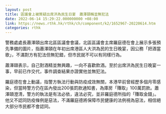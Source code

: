 ```yaml
---
layout: post
title: 區議會上被質疑出席洪為民生日宴　蕭澤頤稱並無犯法
date: 2022-06-14 15:29:22.000000000 +08:00
link: https://news.rthk.hk/rthk/ch/component/k2/1652967-20220614.htm
categories: rthk
---
```


警務處處長蕭澤頤出席北區區議會會議，北區區議會主席羅庭德在會上展示多張預先準備的圖片，指蕭澤頤在年初出席港區人大洪為民的生日晚宴，因公務「把酒當歌」，不滿對方有犯法但無犯錯，但市民就不可以有同樣行為。

蕭澤頤表示，自己對酒精並無興趣，一向不喜歡飲酒。至於出席洪為民生日晚宴一事，早前已作交代，事件調查結果亦證實他並無犯法。

羅庭德在會上動議，指警方執法行動與防疫成效無關，本港早前曾經歷多個月零感染，但當時警方仍在區內發出200張罰款通知書，為庫房「賺取」100萬罰款。蕭澤頤澄清，警方的執法是有法必依，違法必究，並非羅庭德所指的「賺取金錢」。他又不認同防疫條例是惡法，不滿羅庭德將保障市民健康的法例視為惡法，相信絕大部分市民都不會認同。

